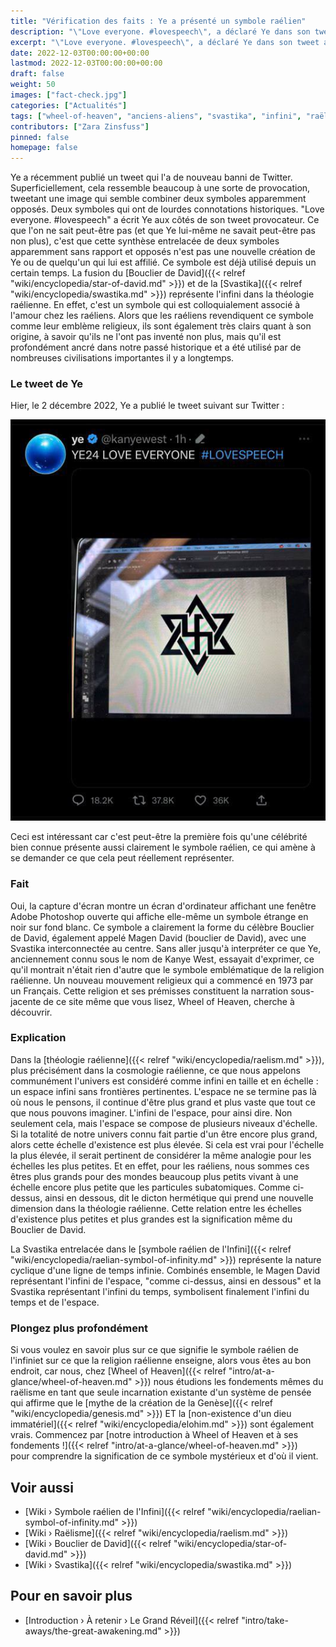 ```yaml
---
title: "Vérification des faits : Ye a présenté un symbole raélien"
description: "\"Love everyone. #lovespeech\", a déclaré Ye dans son tweet accompagnant. Le symbole emblématique qui combine le Bouclier de David et la Svastika représente l'infini dans la théologie raélienne. En effet, c'est un symbole qui est colloquialement associé à l'amour chez les raéliens. Vérification des faits : Ye a présenté un symbole raélien. Le symbole emblématique qui combine le Bouclier de David et la Svastika représente l'infini dans la théologie raélienne."
excerpt: "\"Love everyone. #lovespeech\", a déclaré Ye dans son tweet accompagnant. Le symbole emblématique qui combine le Bouclier de David et la Svastika représente l'infini dans la théologie raélienne. En effet, c'est un symbole qui est colloquialement associé à l'amour chez les raéliens. Vérification des faits : Ye a présenté un symbole raélien. Le symbole emblématique qui combine le Bouclier de David et la Svastika représente l'infini dans la théologie raélienne."
date: 2022-12-03T00:00:00+00:00
lastmod: 2022-12-03T00:00:00+00:00
draft: false
weight: 50
images: ["fact-check.jpg"]
categories: ["Actualités"]
tags: ["wheel-of-heaven", "anciens-aliens", "svastika", "infini", "raëlisme"]
contributors: ["Zara Zinsfuss"]
pinned: false
homepage: false
---
```


Ye a récemment publié un tweet qui l'a de nouveau banni de Twitter. Superficiellement, cela ressemble beaucoup à une sorte de provocation, tweetant une image qui semble combiner deux symboles apparemment opposés. Deux symboles qui ont de lourdes connotations historiques. "Love everyone. #lovespeech" a écrit Ye aux côtés de son tweet provocateur. Ce que l'on ne sait peut-être pas (et que Ye lui-même ne savait peut-être pas non plus), c'est que cette synthèse entrelacée de deux symboles apparemment sans rapport et opposés n'est pas une nouvelle création de Ye ou de quelqu'un qui lui est affilié. Ce symbole est déjà utilisé depuis un certain temps. La fusion du [Bouclier de David]({{< relref "wiki/encyclopedia/star-of-david.md" >}}) et de la [Svastika]({{< relref "wiki/encyclopedia/swastika.md" >}}) représente l'infini dans la théologie raélienne. En effet, c'est un symbole qui est colloquialement associé à l'amour chez les raéliens. Alors que les raéliens revendiquent ce symbole comme leur emblème religieux, ils sont également très clairs quant à son origine, à savoir qu'ils ne l'ont pas inventé non plus, mais qu'il est profondément ancré dans notre passé historique et a été utilisé par de nombreuses civilisations importantes il y a longtemps.

### Le tweet de Ye

Hier, le 2 décembre 2022, Ye a publié le tweet suivant sur Twitter :

![Image](images/ye-tweet-raelian-symbol.jpg "ye-tweet-raelian-symbol.jpg")

Ceci est intéressant car c'est peut-être la première fois qu'une célébrité bien connue présente aussi clairement le symbole raélien, ce qui amène à se demander ce que cela peut réellement représenter.

### Fait

Oui, la capture d'écran montre un écran d'ordinateur affichant une fenêtre Adobe Photoshop ouverte qui affiche elle-même un symbole étrange en noir sur fond blanc. Ce symbole a clairement la forme du célèbre Bouclier de David, également appelé Magen David (bouclier de David), avec une Svastika interconnectée au centre. Sans aller jusqu'à interpréter ce que Ye, anciennement connu sous le nom de Kanye West, essayait d'exprimer, ce qu'il montrait n'était rien d'autre que le symbole emblématique de la religion raélienne. Un nouveau mouvement religieux qui a commencé en 1973 par un Français. Cette religion et ses prémisses constituent la narration sous-jacente de ce site même que vous lisez, Wheel of Heaven, cherche à découvrir.

### Explication

Dans la [théologie raélienne]({{< relref "wiki/encyclopedia/raelism.md" >}}), plus précisément dans la cosmologie raélienne, ce que nous appelons communément l'univers est considéré comme infini en taille et en échelle : un espace infini sans frontières pertinentes. L'espace ne se termine pas là où nous le pensons, il continue d'être plus grand et plus vaste que tout ce que nous pouvons imaginer. L'infini de l'espace, pour ainsi dire. Non seulement cela, mais l'espace se compose de plusieurs niveaux d'échelle. Si la totalité de notre univers connu fait partie d'un être encore plus grand, alors cette échelle d'existence est plus élevée. Si cela est vrai pour l'échelle la plus élevée, il serait pertinent de considérer la même analogie pour les échelles les plus petites. Et en effet, pour les raéliens, nous sommes ces êtres plus grands pour des mondes beaucoup plus petits vivant à une échelle encore plus petite que les particules subatomiques. Comme ci-dessus, ainsi en dessous, dit le dicton hermétique qui prend une nouvelle dimension dans la théologie raélienne. Cette relation entre les échelles d'existence plus petites et plus grandes est la signification même du Bouclier de David.

La Svastika entrelacée dans le [symbole raélien de l'Infini]({{< relref "wiki/encyclopedia/raelian-symbol-of-infinity.md" >}}) représente la nature cyclique d'une ligne de temps infinie. Combinés ensemble, le Magen David représentant l'infini de l'espace, "comme ci-dessus, ainsi en dessous" et la Svastika représentant l'infini du temps, symbolisent finalement l'infini du temps et de l'espace.

### Plongez plus profondément

Si vous voulez en savoir plus sur ce que signifie le symbole raélien de l'infiniet sur ce que la religion raélienne enseigne, alors vous êtes au bon endroit, car nous, chez [Wheel of Heaven]({{< relref "intro/at-a-glance/wheel-of-heaven.md" >}}) nous étudions les fondements mêmes du raëlisme en tant que seule incarnation existante d'un système de pensée qui affirme que le [mythe de la création de la Genèse]({{< relref "wiki/encyclopedia/genesis.md" >}}) ET la [non-existence d'un dieu immatériel]({{< relref "wiki/encyclopedia/elohim.md" >}}) sont également vrais. Commencez par [notre introduction à Wheel of Heaven et à ses fondements !]({{< relref "intro/at-a-glance/wheel-of-heaven.md" >}})</br> pour comprendre la signification de ce symbole mystérieux et d'où il vient.

## Voir aussi

- [Wiki › Symbole raélien de l'Infini]({{< relref "wiki/encyclopedia/raelian-symbol-of-infinity.md" >}})
- [Wiki › Raëlisme]({{< relref "wiki/encyclopedia/raelism.md" >}})
- [Wiki › Bouclier de David]({{< relref "wiki/encyclopedia/star-of-david.md" >}})
- [Wiki › Svastika]({{< relref "wiki/encyclopedia/swastika.md" >}})

## Pour en savoir plus

- [Introduction › À retenir › Le Grand Réveil]({{< relref "intro/take-aways/the-great-awakening.md" >}})
